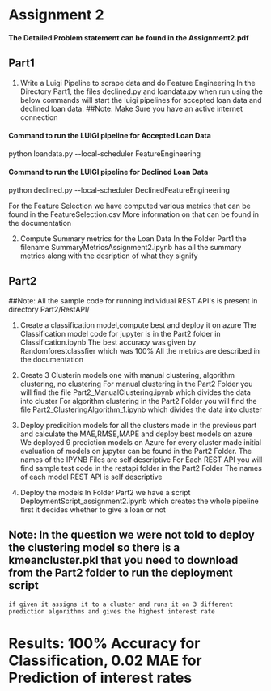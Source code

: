 # Assignment 2

#### The Detailed Problem statement can be found in the Assignment2.pdf 

## Part1
  1. Write a Luigi Pipeline to scrape data and do Feature Engineering
  In the Directory Part1, the files declined.py and loandata.py when run using the below commands will start the luigi pipelines for     accepted loan data and declined loan data.
  ##Note: Make Sure you have an active internet connection

  #### Command to run the LUIGI pipeline for Accepted Loan Data 
  python loandata.py --local-scheduler FeatureEngineering

  #### Command to run the LUIGI pipeline for Declined Loan Data
  python declined.py --local-scheduler DeclinedFeatureEngineering
  
  For the Feature Selection we have computed various metrics that can be found in the FeatureSelection.csv
  More information on that can be found in the documentation
  
  2. Compute Summary metrics for the Loan Data
  In the Folder Part1 the filename SummaryMetricsAssignment2.ipynb has all the summary metrics along with the desription of what they signify
  
## Part2 
  ##Note: All the sample code for running individual REST API's is present in directory Part2/RestAPI/
  
  1. Create a classification model,compute best  and deploy it on azure
    The Classification model code for jupyter is in the Part2 folder in Classification.ipynb
    The best accuracy was given by Randomforestclassfier which was 100%
    All the metrics are described in the documentation
  
  2. Create 3 Clusterin models one with manual clustering, algorithm clustering, no clustering
      For manual clustering in the Part2 Folder you will find the file Part2_ManualClustering.ipynb which divides the data into cluster
      For algorithm clustering in the Part2 Folder you will find the file Part2_ClusteringAlgorithm_1.ipynb which divides the data into cluster
  3. Deploy predicition models for all the clusters made in the previous part and calculate the MAE,RMSE,MAPE and deploy best models on azure
    We deployed 9 prediction models on Azure for every cluster made initial evaluation of models on jupyter can be found in the Part2 Folder. The names of the IPYNB Files are self descriptive 
    For Each REST API you will find sample test code in the restapi folder in the Part2 Folder 
    The names of each model REST API is self descriptive
    
  4. Deploy the models
    In Folder Part2 we have a script DeploymentScript_assignment2.ipynb which creates the whole pipeline
    first it decides whether to give a loan or not
## Note: In the question we were not told to deploy the clustering model so there is a kmeancluster.pkl that you need to download from the Part2 folder to run the deployment script
    if given it assigns it to a cluster and runs it on 3 different prediction algorithms and gives the highest interest rate
    
# Results: 100% Accuracy for Classification, 0.02 MAE for Prediction of interest rates

    
    
    
